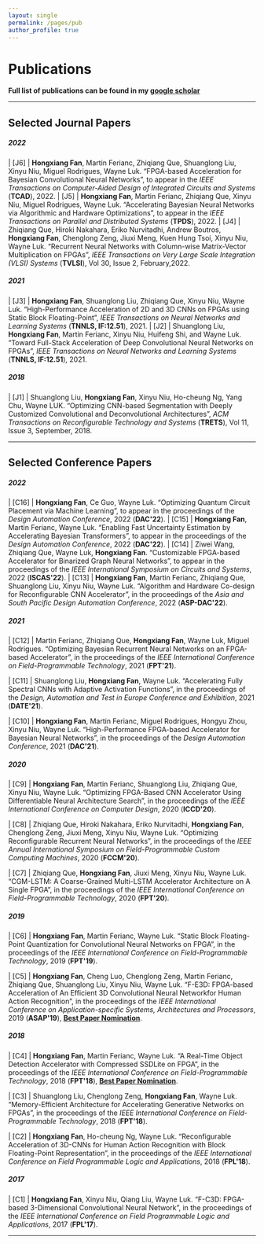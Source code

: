 ```yaml
---
layout: single
permalink: /pages/pub
author_profile: true
---
```


# Publications

**Full list of publications can be found in my [google scholar](https://scholar.google.com/citations?user=iBT_uw4AAAAJ&hl=en)**

___

## Selected Journal Papers

##### 2022

| [J6] | **Hongxiang Fan**, Martin Ferianc, Zhiqiang Que, Shuanglong Liu, Xinyu Niu, Miguel Rodrigues, Wayne Luk. “FPGA-based Acceleration for Bayesian Convolutional Neural Networks”, to appear in the *IEEE Transactions on Computer-Aided Design of Integrated Circuits and Systems* (**TCAD**), 2022.
| [J5] | **Hongxiang Fan**, Martin Ferianc, Zhiqiang Que, Xinyu Niu, Miguel Rodrigues, Wayne Luk. “Accelerating Bayesian Neural Networks via Algorithmic and Hardware Optimizations”, to appear in the *IEEE Transactions on Parallel and Distributed Systems* (**TPDS**), 2022.
| [J4] | Zhiqiang Que, Hiroki Nakahara, Eriko  Nurvitadhi, Andrew  Boutros, **Hongxiang Fan**, Chenglong Zeng, Jiuxi Meng, Kuen Hung Tsoi, Xinyu Niu, Wayne Luk. “Recurrent Neural Networks with Column-wise Matrix-Vector Multiplication on FPGAs”, *IEEE Transactions on Very Large Scale Integration (VLSI) Systems* (**TVLSI**), Vol 30, Issue 2, February,2022.

##### 2021

| [J3] | **Hongxiang Fan**, Shuanglong Liu, Zhiqiang Que, Xinyu Niu, Wayne Luk. “High-Performance Acceleration of 2D and 3D CNNs on FPGAs using Static Block Floating-Point”, *IEEE Transactions on Neural Networks and Learning Systems* (**TNNLS, IF:12.51**), 2021.
| [J2] | Shuanglong Liu, **Hongxiang Fan**, Martin Ferianc, Xinyu Niu, Huifeng Shi, and Wayne Luk. “Toward Full-Stack Acceleration of Deep Convolutional Neural Networks on FPGAs”, *IEEE Transactions on Neural Networks and Learning Systems* (**TNNLS, IF:12.51**), 2021.

##### 2018

| [J1] | Shuanglong Liu, **Hongxiang Fan**, Xinyu Niu, Ho-cheung Ng, Yang Chu, Wayne LUK. “Optimizing CNN-based Segmentation with Deeply Customized Convolutional and Deconvolutional Architectures”, *ACM Transactions on Reconfigurable Technology and Systems* (**TRETS**), Vol 11, Issue 3, September, 2018.


___

## Selected Conference Papers

##### 2022

| [C16] | **Hongxiang Fan**, Ce Guo, Wayne Luk. “Optimizing Quantum Circuit Placement via Machine Learning”, to appear in the proceedings of the *Design Automation Conference*, 2022 (**DAC'22**).
| [C15] | **Hongxiang Fan**, Martin Ferianc, Wayne Luk. “Enabling Fast Uncertainty Estimation by Accelerating Bayesian Transformers”, to appear in the proceedings of the *Design Automation Conference*, 2022 (**DAC'22**).
| [C14] | Ziwei Wang, Zhiqiang Que, Wayne Luk, **Hongxiang Fan**. “Customizable FPGA-based Accelerator for Binarized Graph Neural Networks”, to appear in the proceedings of the *IEEE International Symposium on Circuits and Systems*, 2022 (**ISCAS'22**).
| [C13] | **Hongxiang Fan**, Martin Ferianc, Zhiqiang Que, Shuanglong Liu, Xinyu Niu, Wayne Luk. “Algorithm and Hardware Co-design for Reconfigurable CNN Accelerator”, in the proceedings of the *Asia and South Pacific Design Automation Conference*, 2022 (**ASP-DAC'22**).

##### 2021

| [C12] | Martin Ferianc, Zhiqiang Que, **Hongxiang Fan**, Wayne Luk, Miguel Rodrigues. “Optimizing Bayesian Recurrent Neural Networks on an FPGA-based Accelerator”, in the proceedings of the *IEEE International Conference on Field-Programmable Technology*, 2021 (**FPT'21**).

| [C11] | Shuanglong Liu, **Hongxiang Fan**, Wayne Luk. “Accelerating Fully Spectral CNNs with Adaptive Activation Functions”, in the proceedings of the *Design, Automation and Test in Europe Conference and Exhibition*, 2021 (**DATE'21**).

| [C10] | **Hongxiang Fan**, Martin Ferianc, Miguel Rodrigues, Hongyu Zhou, Xinyu Niu, Wayne Luk. “High-Performance FPGA-based Accelerator for Bayesian Neural Networks”, in the proceedings of the *Design Automation Conference*, 2021 (**DAC'21**).

##### 2020

| [C9] | **Hongxiang Fan**, Martin Ferianc, Shuanglong Liu, Zhiqiang Que, Xinyu Niu, Wayne Luk. “Optimizing FPGA-Based CNN Accelerator Using Differentiable Neural Architecture Search”, in the proceedings of the *IEEE International Conference on Computer Design*, 2020 (**ICCD'20**).

| [C8] | Zhiqiang Que, Hiroki Nakahara, Eriko Nurvitadhi, **Hongxiang Fan**, Chenglong Zeng, Jiuxi Meng, Xinyu Niu, Wayne Luk. “Optimizing Reconfigurable Recurrent Neural Networks”, in the proceedings of the *IEEE Annual International Symposium on Field-Programmable Custom Computing Machines*, 2020 (**FCCM'20**).

| [C7] | Zhiqiang Que, **Hongxiang Fan**, Jiuxi Meng, Xinyu Niu, Wayne Luk. “CGM-LSTM: A Coarse-Grained Multi-LSTM Accelerator Architecture on A Single FPGA”, in the proceedings of the *IEEE International Conference on Field-Programmable Technology*, 2020 (**FPT'20**).

##### 2019

| [C6] | **Hongxiang Fan**, Martin Ferianc, Wayne Luk. “Static Block Floating-Point Quantization for Convolutional Neural Networks on FPGA”, in the proceedings of the *IEEE International Conference on Field-Programmable Technology*, 2019 (**FPT'19**).

| [C5] | **Hongxiang Fan**, Cheng Luo, Chenglong Zeng, Martin Ferianc, Zhiqiang Que, Shuanglong Liu, Xinyu Niu, Wayne Luk. “F-E3D: FPGA-based Acceleration of An Efficient 3D Convolutional Neural Networkfor Human Action Recognition”, in the proceedings of the *IEEE International Conference on Application-specific Systems, Architectures and Processors*, 2019 (**ASAP'19**), [**Best Paper Nomination**](https://asap2019.csl.cornell.edu/program.html).

##### 2018

| [C4] | **Hongxiang Fan**, Martin Ferianc, Wayne Luk. “A Real-Time Object Detection Accelerator with Compressed SSDLite on FPGA”, in the proceedings of the *IEEE International Conference on Field-Programmable Technology*, 2018 (**FPT'18**), [**Best Paper Nomination**](http://www.fpt18.sakura.ne.jp/program.html).

| [C3] | Shuanglong Liu, Chenglong Zeng, **Hongxiang Fan**, Wayne Luk. “Memory-Efficient Architecture for Accelerating Generative Networks on FPGAs”, in the proceedings of the *IEEE International Conference on Field-Programmable Technology*, 2018 (**FPT'18**).

| [C2] | **Hongxiang Fan**, Ho-cheung Ng, Wayne Luk. “Reconfigurable Acceleration of 3D-CNNs for Human Action Recognition with Block Floating-Point Representation”, in the proceedings of the *IEEE International Conference on Field Programmable Logic and Applications*, 2018 (**FPL'18**).

##### 2017

| [C1] | **Hongxiang Fan**, Xinyu Niu, Qiang Liu, Wayne Luk. “F-C3D: FPGA-based 3-Dimensional Convolutional Neural Network”, in the proceedings of the *IEEE International Conference on Field Programmable Logic and Applications*, 2017 (**FPL'17**).

___
